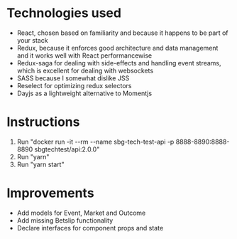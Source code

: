 # Technologies used
* React, chosen based on familiarity and because it happens to be part of your stack
* Redux, because it enforces good architecture and data management and it works well with React performancewise
* Redux-saga for dealing with side-effects and handling event streams, which is excellent for dealing with websockets
* SASS because I somewhat dislike JSS
* Reselect for optimizing redux selectors
* Dayjs as a lightweight alternative to Momentjs

# Instructions
1. Run "docker run -it --rm --name sbg-tech-test-api -p 8888-8890:8888-8890 sbgtechtest/api:2.0.0"
2. Run "yarn"
3. Run "yarn start"

# Improvements
* Add models for Event, Market and Outcome
* Add missing Betslip functionality
* Declare interfaces for component props and state

